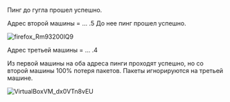 Пинг до гугла прошел успешно.


Адрес второй машины = ... .5
До нее пинг прошел успешно.

![firefox_Rm93200lQ9](https://github.com/user-attachments/assets/a4889b22-6571-492c-b2ef-56deb90bae3c)

Адрес третьей машины = ... .4

Из первой машины на оба адреса пинги проходят успешно, но со второй машины 100% потеря пакетов. Пакеты игнорируются на третьей машине.

![VirtualBoxVM_dx0VTn8vEU](https://github.com/user-attachments/assets/cb744e2e-995f-46c5-b72b-45104f1dcf84)
